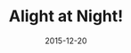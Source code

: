 ---
title: Alight at Night!
description: A celebration of Christmas lights at Upper Canada Village.
permalink: /posts/alight-at-night/
date: 2015-12-20
tags:
 - eastern ontario
 - things to do
---